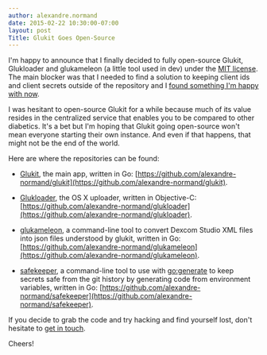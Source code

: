```yaml
---
author: alexandre.normand
date: 2015-02-22 10:30:00-07:00
layout: post
Title: Glukit Goes Open-Source
---
```


I'm happy to announce that I finally decided to fully open-source Glukit, Glukloader and glukameleon (a little tool used in dev) under the [MIT license](https://github.com/alexandre-normand/glukit). The main blocker was that I needed to find a solution to keeping client ids and client secrets outside of the repository and I [found something I'm happy with now](/posts/safekeeper-keeping-your-secrets-out-of-git).

I was hesitant to open-source Glukit for a while because much of its value resides in the centralized service that enables you to be compared to other diabetics. It's a bet but I'm hoping that Glukit going open-source won't mean everyone starting their own instance. And even if that happens, that might not be the end of the world. 

Here are where the repositories can be found:

* [Glukit](https://mygluk.it/), the main app, written in Go: [https://github.com/alexandre-normand/glukit](https://github.com/alexandre-normand/glukit).

* [Glukloader](https://github.com/alexandre-normand/glukloader), the OS X uploader, written in Objective-C: [https://github.com/alexandre-normand/glukloader](https://github.com/alexandre-normand/glukloader).

* [glukameleon](https://github.com/alexandre-normand/glukameleon), a command-line tool to convert Dexcom Studio XML files into json files understood by glukit, written in Go: [https://github.com/alexandre-normand/glukameleon](https://github.com/alexandre-normand/glukameleon).

* [safekeeper](https://github.com/alexandre-normand/safekeeper), a command-line tool to use with [go:generate](http://blog.golang.org/generate) to keep secrets safe from the git history by generating code from environment variables, written in Go: [https://github.com/alexandre-normand/safekeeper](https://github.com/alexandre-normand/safekeeper).

If you decide to grab the code and try hacking and find yourself lost, don't hesitate to [get in touch](mailto:alexandre.normand@gmail.com).

Cheers!


